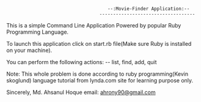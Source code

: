 
                                         --:Movie-Finder Application:--
                                      -----------------------------------
This is a simple Command Line Application Powered by popular Ruby Programming
Language.

To launch this application click on start.rb file(Make sure Ruby is installed
on your machine).

You can perform the following actions:
-- list, find, add, quit

Note: This whole problem is done according to ruby programming(Kevin skoglund) language tutorial from lynda.com site for learning purpose only.

Sincerely,
Md. Ahsanul Hoque
email: ahrony90@gmail.com
